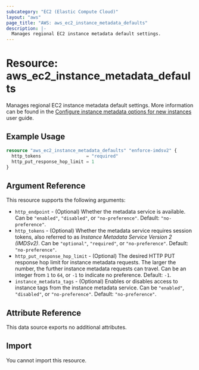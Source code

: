 ```yaml
---
subcategory: "EC2 (Elastic Compute Cloud)"
layout: "aws"
page_title: "AWS: aws_ec2_instance_metadata_defaults"
description: |-
  Manages regional EC2 instance metadata default settings.
---
```


# Resource: aws_ec2_instance_metadata_defaults

Manages regional EC2 instance metadata default settings.
More information can be found in the [Configure instance metadata options for new instances](https://docs.aws.amazon.com/AWSEC2/latest/UserGuide/configuring-IMDS-new-instances.html) user guide.

## Example Usage

```terraform
resource "aws_ec2_instance_metadata_defaults" "enforce-imdsv2" {
  http_tokens                 = "required"
  http_put_response_hop_limit = 1
}
```

## Argument Reference

This resource supports the following arguments:

* `http_endpoint` - (Optional) Whether the metadata service is available. Can be `"enabled"`, `"disabled"`, or `"no-preference"`. Default: `"no-preference"`.
* `http_tokens` - (Optional) Whether the metadata service requires session tokens, also referred to as _Instance Metadata Service Version 2 (IMDSv2)_. Can be `"optional"`, `"required"`, or `"no-preference"`. Default: `"no-preference"`.
* `http_put_response_hop_limit` - (Optional) The desired HTTP PUT response hop limit for instance metadata requests. The larger the number, the further instance metadata requests can travel. Can be an integer from `1` to `64`, or `-1` to indicate no preference. Default: `-1`.
* `instance_metadata_tags` - (Optional) Enables or disables access to instance tags from the instance metadata service. Can be `"enabled"`, `"disabled"`, or `"no-preference"`. Default: `"no-preference"`.

## Attribute Reference

This data source exports no additional attributes.

## Import

You cannot import this resource.
